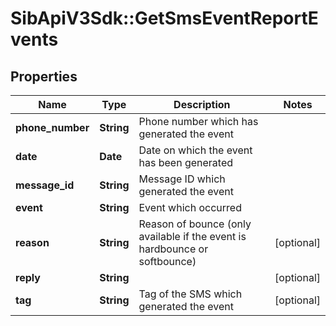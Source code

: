 # SibApiV3Sdk::GetSmsEventReportEvents

## Properties
Name | Type | Description | Notes
------------ | ------------- | ------------- | -------------
**phone_number** | **String** | Phone number which has generated the event | 
**date** | **Date** | Date on which the event has been generated | 
**message_id** | **String** | Message ID which generated the event | 
**event** | **String** | Event which occurred | 
**reason** | **String** | Reason of bounce (only available if the event is hardbounce or softbounce) | [optional] 
**reply** | **String** |  | [optional] 
**tag** | **String** | Tag of the SMS which generated the event | [optional] 


